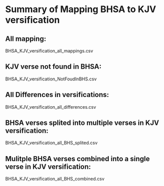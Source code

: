# Summary of Mapping BHSA to KJV versification

## All mapping:

BHSA_KJV_versification_all_mappings.csv

## KJV verse not found in BHSA:

BHSA_KJV_versification_NotFoudInBHS.csv

## All Differences in versifications:

BHSA_KJV_versification_all_differences.csv

## BHSA verses splited into multiple verses in KJV versification:

BHSA_KJV_versification_all_BHS_splited.csv

## Mulitple BHSA verses combined into a single verse in KJV versification:

BHSA_KJV_versification_all_BHS_combined.csv
